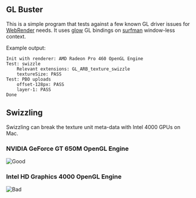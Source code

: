 ## GL Buster

This is a simple program that tests against a few known GL driver issues for [WebRender](https://github.com/servo/webrender) needs. It uses [glow](https://github.com/grovesNL/glow) GL bindings on [surfman](https://github.com/servo/surfman) window-less context.

Example output:
```
Init with renderer: AMD Radeon Pro 460 OpenGL Engine
Test: swizzle
	Relevant extensions: GL_ARB_texture_swizzle
	textureSize: PASS
Test: PBO uploads
	offset-128px: PASS
	layer-1: PASS
Done
```

## Swizzling

Swizzling can break the texture unit meta-data with Intel 4000 GPUs on Mac.

### NVIDIA GeForce GT 650M OpenGL Engine

![Good](pics/good.png)

### Intel HD Graphics 4000 OpenGL Engine

![Bad](pics/bad.png)
